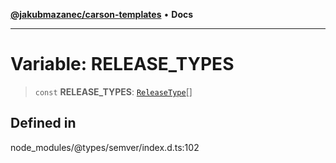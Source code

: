 [**@jakubmazanec/carson-templates**](../../../README.md) • **Docs**

---

# Variable: RELEASE_TYPES

> `const` **RELEASE_TYPES**: [`ReleaseType`](../type-aliases/ReleaseType.md)[]

## Defined in

node_modules/@types/semver/index.d.ts:102
